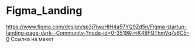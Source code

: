 # Figma_Landing
https://www.figma.com/design/sp3j7iwuHlH4a57YQ9Zd5n/Figma-startup-landing-page-dark--Community-?node-id=0-3519&t=iK48FQThmVq7s6C5-0 Ссылка на макет